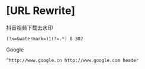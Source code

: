 # [URL Rewrite]
抖音视频下载去水印
```
(?<=&watermark=)1(?=.*) 0 302
```
Google
```
^http://www.google.cn http://www.google.com header
```
